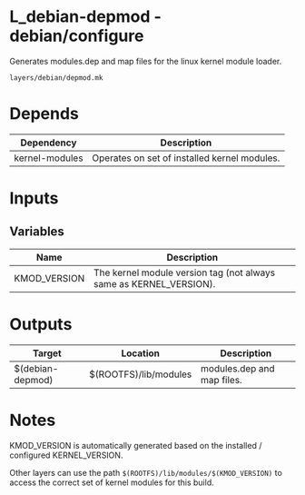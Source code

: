 # L_debian-depmod - debian/configure

Generates modules.dep and map files for the linux kernel module loader.

```
layers/debian/depmod.mk
```

# Depends

| Dependency     | Description                                  |
| -------------- | -------------------------------------------- |
| kernel-modules | Operates on set of installed kernel modules. |

# Inputs

## Variables

| Name         | Description                                                        |
| ------------ | ------------------------------------------------------------------ |
| KMOD_VERSION | The kernel module version tag (not always same as KERNEL_VERSION). |

# Outputs

| Target           | Location              | Description                |
| ---------------- | --------------------- | -------------------------- |
| $(debian-depmod) | $(ROOTFS)/lib/modules | modules.dep and map files. |

# Notes

KMOD_VERSION is automatically generated based on the installed / configured KERNEL_VERSION.

Other layers can use the path `$(ROOTFS)/lib/modules/$(KMOD_VERSION)` to access the correct
set of kernel modules for this build.
